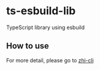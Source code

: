# ts-esbuild-lib
TypeScript library using esbuild

## How to use

For more detail, please go to [zhi-cli](https://github.com/terwer/zhi/tree/dev/apps/zhi-cli)